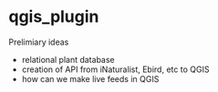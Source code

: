 # qgis_plugin
Prelimiary ideas 
- relational plant database 
- creation of API from iNaturalist, Ebird, etc to QGIS 
- how can we make live feeds in QGIS 
